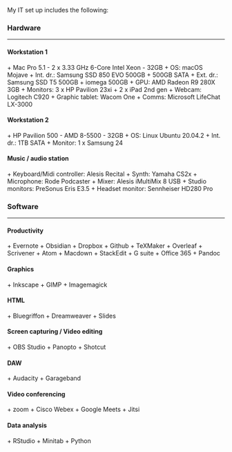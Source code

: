 
My IT set up includes the following:

<h3>Hardware</h3>
<hr />

<h4>Workstation 1</h4>
+ Mac Pro 5.1 - 2 x 3.33 GHz 6-Core Intel Xeon - 32GB
+ OS: macOS Mojave
+ Int. dr.: Samsung SSD 850 EVO 500GB + 500GB SATA 
+ Ext. dr.: Samsung SSD T5 500GB + iomega 500GB
+ GPU: AMD Radeon R9 280X 3GB
+ Monitors: 3 x HP Pavilion 23xi + 2 x iPad 2nd gen
+ Webcam: Logitech C920
+ Graphic tablet: Wacom One
+ Comms: Microsoft LifeChat LX-3000

<h4> Workstation 2</h4>
+ HP Pavilion 500 - AMD 8-5500 - 32GB 
+ OS: Linux Ubuntu 20.04.2
+ Int. dr.: 1TB SATA
+ Monitor: 1 x Samsung 24

<h4>Music / audio station</h4>
+ Keyboard/Midi controller: Alesis Recital
+ Synth: Yamaha CS2x
+ Microphone: Rode Podcaster
+ Mixer: Alesis iMultiMix 8 USB
+ Studio monitors: PreSonus Eris E3.5
+ Headset monitor: Sennheiser HD280 Pro

<h3>Software</h3>
<hr />
<h4>Productivity</h4>
  + Evernote
  + Obsidian
  + Dropbox
  + Github
  + TeXMaker
  + Overleaf
  + Scrivener
  + Atom
  + Macdown
  + StackEdit
  + G suite
  + Office 365
  + Pandoc
<h4>Graphics</h4>
  + Inkscape
  + GIMP
  + Imagemagick
<h4>HTML</h4> 
  + Bluegriffon
  + Dreamweaver
  + Slides
<h4>Screen capturing / Video editing</h4>
  + OBS Studio
  + Panopto
  + Shotcut
<h4>DAW</h4>
  + Audacity
  + Garageband
<h4>Video conferencing</h4>
  + zoom
  + Cisco Webex
  + Google Meets
  + Jitsi
<h4>Data analysis</h4>
  + RStudio
  + Minitab
  + Python
